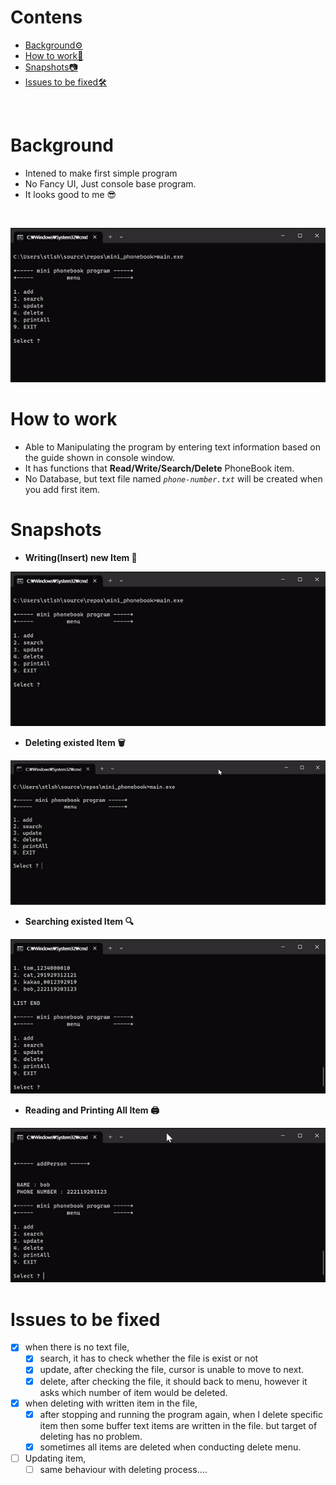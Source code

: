 # Contens
- [Background⚙️](#background)
- [How to work🚀](#how-to-work)
- [Snapshots📷](#snapshots)
- [Issues to be fixed🛠️](#issues-to-be-fixed)
<br>



# Background
- Intened to make first simple program
- No Fancy UI, Just console base program.
- It looks good to me 😎
<br>

![home](img/home.gif)

# How to work
- Able to Manipulating the program by entering text information based on the guide shown in console window.
- It has functions that **Read/Write/Search/Delete** PhoneBook item. 
- No Database, but text file named *```phone-number.txt```* will be created when you add first item.


# Snapshots

* **Writing(Insert) new Item 📝**

![write](img/insert.gif)


* **Deleting existed Item 🗑️**

![Delete](img/delete.gif)


* **Searching existed Item 🔍**

![search](img/search.gif)


* **Reading and Printing All Item 🖨️**

![readAll](img/readAll.gif)


# Issues to be fixed
- [x] when there is no text file,
    - [x] search, it has to check whether the file is exist or not
    - [x] update, after checking the file, cursor is unable to move to next.
    - [x] delete, after checking the file, it should back to menu, however it asks which number of item would be deleted.
- [x] when deleting with written item in the file,
    - [x] after stopping and running the program again, when I delete specific item then some buffer text items are written in the file. but target of deleting has no problem. 
    - [x] sometimes all items are deleted when conducting delete menu.
- [ ] Updating item,
    - [ ] same behaviour with deleting process.... 